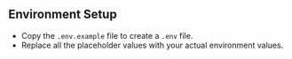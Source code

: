 ## Environment Setup

- Copy the `.env.example` file to create a `.env` file.
- Replace all the placeholder values with your actual environment values.
